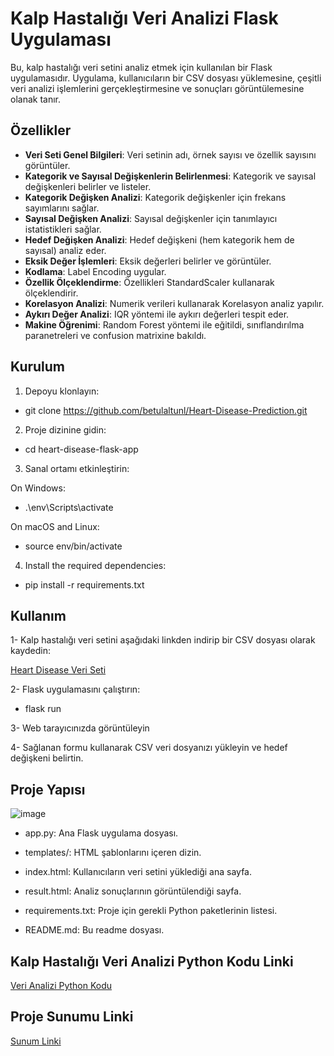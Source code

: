 # Kalp Hastalığı Veri Analizi Flask Uygulaması

Bu, kalp hastalığı veri setini analiz etmek için kullanılan bir Flask uygulamasıdır. Uygulama, kullanıcıların bir CSV dosyası yüklemesine, çeşitli veri analizi işlemlerini gerçekleştirmesine ve sonuçları görüntülemesine olanak tanır.

## Özellikler

- **Veri Seti Genel Bilgileri**: Veri setinin adı, örnek sayısı ve özellik sayısını görüntüler.
- **Kategorik ve Sayısal Değişkenlerin Belirlenmesi**: Kategorik ve sayısal değişkenleri belirler ve listeler.
- **Kategorik Değişken Analizi**: Kategorik değişkenler için frekans sayımlarını sağlar.
- **Sayısal Değişken Analizi**: Sayısal değişkenler için tanımlayıcı istatistikleri sağlar.
- **Hedef Değişken Analizi**: Hedef değişkeni (hem kategorik hem de sayısal) analiz eder.
- **Eksik Değer İşlemleri**: Eksik değerleri belirler ve görüntüler.
- **Kodlama**: Label Encoding uygular.
- **Özellik Ölçeklendirme**: Özellikleri StandardScaler kullanarak ölçeklendirir.
- **Korelasyon Analizi**: Numerik verileri kullanarak Korelasyon analiz yapılır. 
- **Aykırı Değer Analizi**: IQR yöntemi ile aykırı değerleri tespit eder.
- **Makine Öğrenimi**: Random Forest yöntemi ile eğitildi, sınıflandırılma paranetreleri ve confusion matrixine bakıldı.

## Kurulum

1. Depoyu klonlayın:
     
*  git clone https://github.com/betulaltunl/Heart-Disease-Prediction.git
2. Proje dizinine gidin:
 
   
* cd heart-disease-flask-app

3. Sanal ortamı etkinleştirin:
   
  On Windows:

* .\env\Scripts\activate
   
 On macOS and Linux:
  
* source env/bin/activate
  
   
4. Install the required dependencies:
   
* pip install -r requirements.txt

## Kullanım

1- Kalp hastalığı veri setini aşağıdaki linkden indirip bir CSV dosyası olarak kaydedin:

[Heart Disease Veri Seti](https://www.kaggle.com/datasets/thedevastator/predicting-heart-disease-risk-using-clinical-var)

2- Flask uygulamasını çalıştırın:

* flask run

3- Web tarayıcınızda görüntüleyin 

4- Sağlanan formu kullanarak CSV veri dosyanızı yükleyin ve hedef değişkeni belirtin.

## Proje Yapısı

![image](https://github.com/betulaltunl/Heart-Disease-Prediction/assets/101793578/00be0b24-1e1d-4742-b1f5-96ff976b820c)


- app.py: Ana Flask uygulama dosyası.

- templates/: HTML şablonlarını içeren dizin.

- index.html: Kullanıcıların veri setini yüklediği ana sayfa.

- result.html: Analiz sonuçlarının görüntülendiği sayfa.

- requirements.txt: Proje için gerekli Python paketlerinin listesi.

- README.md: Bu readme dosyası.

## Kalp Hastalığı Veri Analizi Python Kodu Linki
[Veri Analizi Python Kodu](https://www.kaggle.com/code/sevvalmertoglu/veri-analizi/notebook)

## Proje Sunumu Linki
[Sunum Linki](https://drive.google.com/file/d/1ghoJ9hUbEVPgi8Z2UD4rg-L24BR-ZGmn/view?usp=sharing)

